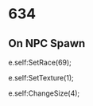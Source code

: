 # 634







## On NPC Spawn

e.self:SetRace(69);

e.self:SetTexture(1);

e.self:ChangeSize(4);





